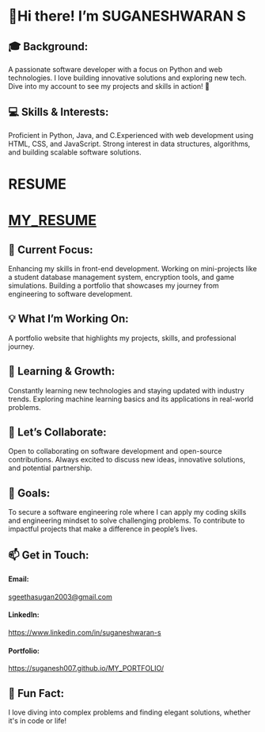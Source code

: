 **<h1>👋Hi there! I’m SUGANESHWARAN S</h1>**
<h2>🎓 Background:</h2>
          A passionate software developer with a focus on Python and web technologies.
          I love building innovative solutions and exploring new tech.
          Dive into my account to see my projects and skills in action! 🚀
<h2>💻 Skills & Interests:</h2>
          Proficient in Python, Java, and C.Experienced with web development using HTML, CSS, and JavaScript.
          Strong interest in data structures, algorithms, and building scalable software solutions.

<h1>RESUME<h1>
          <a href=""><b>MY_RESUME</b></a>
<h2>🚀 Current Focus:</h2>
          Enhancing my skills in front-end development.
          Working on mini-projects like a student database management system, encryption tools, and game simulations.
          Building a portfolio that showcases my journey from engineering to software development.
<h2>💡 What I’m Working On:</h2>
          A portfolio website that highlights my projects, skills, and professional journey.
<h2>🌱 Learning & Growth:</h2>
          Constantly learning new technologies and staying updated with industry trends.
          Exploring machine learning basics and its applications in real-world problems.
<h2>🤝 Let’s Collaborate:</h2>
          Open to collaborating on software development and open-source contributions.
          Always excited to discuss new ideas, innovative solutions, and potential partnership.
<h2>🎯 Goals:</h2>
          To secure a software engineering role where I can apply my coding skills and engineering mindset to solve challenging problems.
          To contribute to impactful projects that make a difference in people’s lives.
<h2>📫 Get in Touch:</h2>
        <h4>Email:</h4>
             <a href="mailto:sgeethasugan2003@gmail.com" target = "_blank"> sgeethasugan2003@gmail.com</a>
        <h4>LinkedIn:</h4>
            <a href= "https://www.linkedin.com/in/suganeshwaran-s-8141622b2?utm_source=share&utm_campaign=share_via&utm_content=profile&utm_medium=android_app" target = "_blank"> https://www.linkedin.com/in/suganeshwaran-s</a>
        <h4>Portfolio:</h4>
                <a href= "https://suganesh007.github.io/MY_PORTFOLIO/" target = "_blank">https://suganesh007.github.io/MY_PORTFOLIO/</a>
<h2>💬 Fun Fact:</h2>
        I love diving into complex problems and finding elegant solutions, whether it's in code or life!


